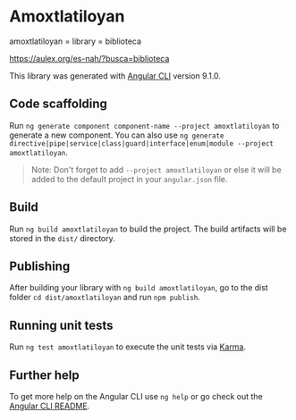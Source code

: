 # Amoxtlatiloyan
amoxtlatiloyan = library = biblioteca

https://aulex.org/es-nah/?busca=biblioteca

This library was generated with [Angular CLI](https://github.com/angular/angular-cli) version 9.1.0.

## Code scaffolding

Run `ng generate component component-name --project amoxtlatiloyan` to generate a new component. You can also use `ng generate directive|pipe|service|class|guard|interface|enum|module --project amoxtlatiloyan`.
> Note: Don't forget to add `--project amoxtlatiloyan` or else it will be added to the default project in your `angular.json` file. 

## Build

Run `ng build amoxtlatiloyan` to build the project. The build artifacts will be stored in the `dist/` directory.

## Publishing

After building your library with `ng build amoxtlatiloyan`, go to the dist folder `cd dist/amoxtlatiloyan` and run `npm publish`.

## Running unit tests

Run `ng test amoxtlatiloyan` to execute the unit tests via [Karma](https://karma-runner.github.io).

## Further help

To get more help on the Angular CLI use `ng help` or go check out the [Angular CLI README](https://github.com/angular/angular-cli/blob/master/README.md).
